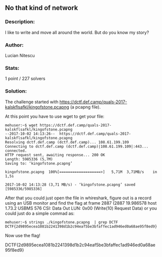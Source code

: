## No that kind of network 

### Description:
I like to write and move all around the world. But do you know my story?

### Author: 
Lucian Nitescu

### Stats: 
1 point  / 227 solvers

### Solution:  

The challenge started with https://dctf.def.camp/quals-2017-kalskflsafkl/kingofstone.pcapng (a pcapng file).

At this point you have to use wget to get your file:

```
mehuser:~$ wget https://dctf.def.camp/quals-2017-kalskflsafkl/kingofstone.pcapng
--2017-10-02 14:13:26--  https://dctf.def.camp/quals-2017-kalskflsafkl/kingofstone.pcapng
Resolving dctf.def.camp (dctf.def.camp)... 108.61.199.109
Connecting to dctf.def.camp (dctf.def.camp)|108.61.199.109|:443... connected.
HTTP request sent, awaiting response... 200 OK
Length: 5985336 (5,7M)
Saving to: ‘kingofstone.pcapng’

kingofstone.pcapng  100%[===================>]   5,71M  3,71MB/s    in 1,5s    

2017-10-02 14:13:28 (3,71 MB/s) - ‘kingofstone.pcapng’ saved [5985336/5985336]

```

After that you could just open the file in whireshark, figure out is a record using an USB monitor and find the flag at frame 2887 (2887 19.986578 host 1.73.2 USBMS 576 CSI: Data Out LUN: 0x00 (Write(10) Request Data) or you could just do a simple commad as:

```
mehuser:~$ strings ./kingofstone.pcapng  | grep DCTF
DCTF{2d9895ecea1081b2241398d1b2c94eaf5be3bfaffec1ad946ed0a68ae95f8ed9}
```
Now use the flag!

DCTF{2d9895ecea1081b2241398d1b2c94eaf5be3bfaffec1ad946ed0a68ae95f8ed9}